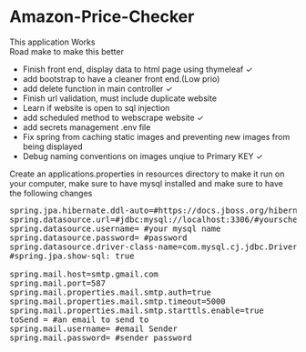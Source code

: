 # Amazon-Price-Checker
This application Works
</br>
Road make to make this better
- Finish front end, display data to html page using thymeleaf &check;
- add bootstrap to have a cleaner front end.(Low prio)
- add delete function in main controller &check;
- Finish url validation, must include duplicate website
- Learn if website is open to sql injection
- add scheduled method to webscrape website &check;
- add secrets management .env file
- Fix spring from caching static images and preventing new images from being displayed
- Debug naming conventions on images unqiue to Primary KEY &check;

Create an applications.properties in resources directory to make it run on your computer, make sure to have mysql installed and make sure to have the following changes

<pre>
spring.jpa.hibernate.ddl-auto=#https://docs.jboss.org/hibernate/orm/5.4/userguide/html_single/Hibernate_User_Guide.html#configurations-hbmddl
spring.datasource.url=#jdbc:mysql://localhost:3306/#yourschema
spring.datasource.username= #your mysql name
spring.datasource.password= #password
spring.datasource.driver-class-name=com.mysql.cj.jdbc.Driver
#spring.jpa.show-sql: true

spring.mail.host=smtp.gmail.com
spring.mail.port=587
spring.mail.properties.mail.smtp.auth=true
spring.mail.properties.mail.smtp.timeout=5000
spring.mail.properties.mail.smtp.starttls.enable=true
toSend = #an email to send to
spring.mail.username= #email Sender
spring.mail.password= #sender password
</pre>
